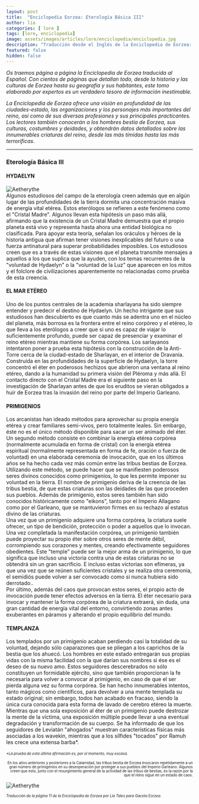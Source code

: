 ```yaml
---
layout: post
title:  "Enciclopedia Eorzea: Eterología Básica III"
author: lia
categories: [ lore ]
tags: [lore, enciclopedia]
image: assets/images/articles/lore/enciclopedia/enciclopedia.jpg
description: "Traducción desde el Inglés de la Enciclopedia de Eorzea: Eterología Básica III"
featured: false
hidden: false
---
```

*Os traemos página a página la Enciclopedia de Eorzea traducida al Español.
Con cientos de páginas que detallan todo, desde la historia y las culturas de Eorzea hasta su geografía y sus habitantes, este tomo elaborado por expertos es un verdadero tesoro de información inestimable.*

*La Enciclopedia de Eorzea ofrece una visión en profundidad de las ciudades-estado, las organizaciones y los personajes más importantes del reino, así como de sus diversas profesiones y sus principales practicantes. Los lectores también conocerán a los hombres bestia de Eorzea, sus culturas, costumbres y deidades, y obtendrán datos detallados sobre las innumerables criaturas del reino, desde las más tímidas hasta las más terroríficas*.

<hr/>

### Eterología Básica III

#### HYDAELYN

<div class="container">
  <div class="row align-items-end">            
    <div class="col-xl">
      <img src="{{ site.baseurl }}/assets/images/articles/lore/enciclopedia/03/madre_cristal.png" alt="Aetherythe"/>      
    </div>    
    <div class="col">
      Algunos estudiosos del campo de la eterología creen además que en algún lugar de las profundidades de la tierra dormita una concentración masiva de energía vital etérea. Estos eterólogos se refieren a este fenómeno como el "Cristal Madre". Algunos llevan esta hipótesis un paso más allá, afirmando que la existencia de un Cristal Madre demuestra que el propio planeta está vivo y representa hasta ahora una entidad biológica no clasificada. Para apoyar esta teoría, señalan los oráculos y héroes de la historia antigua que afirman tener visiones inexplicables del futuro o una fuerza antinatural para superar probabilidades imposibles. Los estudiosos creen que es a través de estas visiones que el planeta transmite mensajes a aquellos a los que suplica que la ayuden, con los temas recurrentes de la "voluntad de Hydaelyn" o la "voluntad de la Luz" que aparecen en los mitos y el folclore de civilizaciones aparentemente no relacionadas como prueba de esta creencia.
    </div>    
  </div>
</div>

#### EL MAR ETÉREO
Uno de los puntos centrales de la academia sharlayana ha sido siempre entender y predecir el destino de Hydaelyn. Un hecho intrigante que sus estudiosos han descubierto es que cuanto más se adentra uno en el núcleo del planeta, más borrosa es la frontera entre el reino corpóreo y el etéreo, lo que lleva a los eterólogos a creer que si uno es capaz de viajar lo suficientemente profundo, puede ser capaz de presenciar y examinar el reino etéreo mientras mantiene su forma corpórea. Los sarlayanos intentaron poner a prueba esta hipótesis con la construcción de la Anti-Torre cerca de la ciudad-estado de Sharlayan, en el interior de Dravania. Construida en las profundidades de la superficie de Hydaelyn, la torre concentró el éter en poderosos hechizos que abrieron una ventana al reino etéreo, dando a la humanidad su primera visión del Pléroma y más allá. El contacto directo con el Cristal Madre era el siguiente paso en la investigación de Sharlayan antes de que los eruditos se vieran obligados a huir de Eorzea tras la invasión del reino por parte del Imperio Garleano.

#### PRIMIGENIOS
Los arcanistas han ideado métodos para aprovechar su propia energía etérea y crear familiares semi-vivos, pero totalmente leales. Sin embargo, éste no es el único método disponible para sacar un ser animado del éter. Un segundo método consiste en combinar la energía etérea corpórea (normalmente acumulada en forma de cristal) con la energía etérea espiritual (normalmente representada en forma de fe, oración o fuerza de voluntad) en una elaborada ceremonia de invocación, que en los últimos años se ha hecho cada vez más común entre las tribus bestias de Eorzea. Utilizando este método, se puede hacer que se manifiesten poderosos seres divinos conocidos como primigenios, lo que les permite imponer su voluntad en la tierra. El nombre de primigenio deriva de la creencia de las tribus bestia, de que estas criaturas son las deidades de las que proceden sus pueblos. Además de primigenio, estos seres también han sido conocidos históricamente como "eikons", tanto por el Imperio Allagano como por el Garleano, que se mantuvieron firmes en su rechazo al estatus divino de las criaturas.<br/>
Una vez que un primigenio adquiere una forma corpórea, la criatura suele ofrecer, un tipo de bendición, protección o poder a aquellos que lo invocan. Una vez completada la manifestación corpórea, un primigenio también puede proyectar su propio éter sobre otros seres de mente débil, corrompiendo sus corazones y mentes, creando efectivamente seguidores obedientes. Este "temple" puede ser la mejor arma de un primigenio, lo que significa que incluso una victoria contra una de estas criaturas no se obtendrá sin un gran sacrificio. E incluso estas victorias son efímeras, ya que una vez que se reúnen suficientes cristales y se realiza otra ceremonia, el semidiós puede volver a ser convocado como si nunca hubiera sido derrotado..<br/>
Por último, además del caos que provocan estos seres, el propio acto de invocación puede tener efectos adversos en la tierra. El éter necesario para invocar y mantener la forma corpórea de la criatura extraerá, sin duda, una gran cantidad de energía vital del entorno, convirtiendo zonas antes exuberantes en páramos y alterando el propio equilibrio del mundo.

#### TEMPLANZA
Los templados por un primigenio acaban perdiendo casi la totalidad de su voluntad, dejando sólo caparazones que se pliegan a los caprichos de la bestia que los ahuecó. Los hombres en este estado entregarán sus propias vidas con la misma facilidad con la que darían sus nombres si ése es el deseo de su nuevo amo. Estos seguidores descerebrados no sólo constituyen un formidable ejército, sino que también proporcionan la fe necesaria para volver a convocar al primigenio, en caso de que el ser pierda alguna vez su forma corpórea. Se han hecho innumerables intentos, tanto mágicos como científicos, para devolver a una mente templada su estado original; sin embargo, todos han acabado en fracaso, siendo la única cura conocida para esta forma de lavado de cerebro etéreo la muerte.<br/>
Mientras que una sola exposición al éter de un primigenio puede destrozar la mente de la víctima, una exposición múltiple puede llevar a una eventual degradación y transformación de su cuerpo. Se ha informado de que los seguidores de Leviatán "ahogados" muestran características físicas más asociadas a los wavekin, mientras que a los sílfides "tocados" por Ramuh les crece una extensa barba*.<br/>
<br/>
<sub><sup><i>*La prueba de esta última afirmación es, por el momento, muy escasa.</i></sup></sub>

<div class="container">
  <div class="row align-items-end">        
    <div class="col">
      <p align="right">      
      <sub><sup>En los años anteriores y posteriores a la Calamidad, las tribus bestia de Eorzea invocaron repetidamente a un gran número de primigenios en su desesperación por proteger a sus pueblos del Imperio Garleano. Algunos creen que esto, junto con el resurgimiento general de la actividad de las tribus de bestias, es la razón por la que el reino sigue en un estado de caos.</sup></sub></p>
    </div>
    <div class="col-xl">
      <img src="{{ site.baseurl }}/assets/images/articles/lore/enciclopedia/03/primals.png" alt="Aetherythe"/>      
    </div>    
  </div>
</div>

<sub><sup>*Traducción de la página 11 de la Enciclopedia de Eorzea por Lia Tales para Gaceta Eorzea.*</sup>
